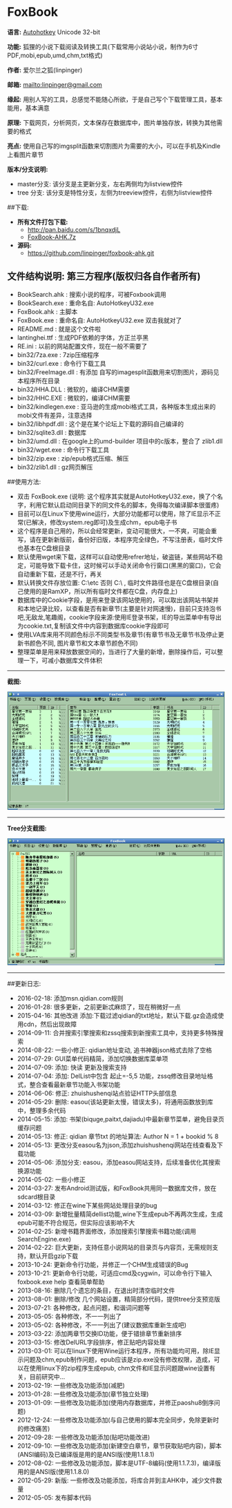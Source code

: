 # FoxBook

**语言:** [Autohotkey](http://www.autohotkey.com) Unicode 32-bit

**功能:** 狐狸的小说下载阅读及转换工具(下载常用小说站小说，制作为6寸PDF,mobi,epub,umd,chm,txt格式)

**作者:** 爱尔兰之狐(linpinger)

**邮箱:** <mailto:linpinger@gmail.com>

**缘起:** 用别人写的工具，总感觉不能随心所欲，于是自己写个下载管理工具，基本能用，基本满意

**原理:** 下载网页，分析网页，文本保存在数据库中，图片单独存放，转换为其他需要的格式

**亮点:** 使用自己写的imgsplit函数来切割图片为需要的大小，可以在手机及Kindle上看图片章节

**版本/分支说明:**

- master分支: 该分支是主更新分支，左右两侧均为listview控件
- tree  分支: 该分支是特性分支，左侧为treeview控件，右侧为listview控件

##下载:

-   **所有文件打包下载:**
    -   <http://pan.baidu.com/s/1bnqxdjL>
    -   [FoxBook-AHK.7z](http://linpinger.qiniudn.com/FoxBook-AHK.7z)
-   **源码:**
    -   <https://github.com/linpinger/foxbook-ahk.git>

## 文件结构说明: 第三方程序(版权归各自作者所有)
- BookSearch.ahk : 搜索小说的程序，可被Foxbook调用
- BookSearch.exe : 重命名自: AutoHotkeyU32.exe
- FoxBook.ahk    : 主脚本
- FoxBook.exe    : 重命名自: AutoHotkeyU32.exe 双击我就对了
- README.md      : 就是这个文件啦
- lantinghei.ttf : 生成PDF依赖的字体，方正兰亭黑
- RE.ini         : 以前的网站配置文件，现在一般不需要了
- bin32/7za.exe : 7zip压缩程序
- bin32/curl.exe : 命令行下载工具
- bin32/FreeImage.dll : 有添加 自写的imagesplit函数用来切割图片，源码见本程序所在目录
- bin32/HHA.DLL : 微软的，编译CHM需要
- bin32/HHC.EXE : 微软的，编译CHM需要
- bin32/kindlegen.exe : 亚马逊的生成mobi格式工具，各种版本生成出来的mobi文件有差异，注意选择
- bin32/libhpdf.dll   : 这个是在某个论坛上下载的源码自己编译的
- bin32/sqlite3.dll   : 数据库
- bin32/umd.dll       : 在google上的umd-builder 项目中的c版本，整合了 zlib1.dll
- bin32/wget.exe   : 命令行下载工具
- bin32/zip.exe    : zip/epub格式压缩、解压
- bin32/zlib1.dll  : gz网页解压

##使用方法:
- 双击 FoxBook.exe (说明: 这个程序其实就是AutoHotkeyU32.exe，换了个名字，利用它默认启动同目录下的同文件名的脚本，免得每次编译脚本很蛋疼)
- 目前可以在Linux下使用wine运行，大部分功能都可以使用，除了IE显示不正常(已解决，修改system.reg即可)及生成chm，epub电子书
- 这个程序是自己用的，所以会经常更新，变动可能很大，一不爽，可能会重写，请在更新新版前，备份好旧版，本程序完全绿色，不写注册表，临时文件也基本在C盘根目录
- 默认使用wget来下载，这样可以自动使用refrer地址，破盗链，某些网站不稳定，可能导致下载卡住，这时候可以手动关闭命令行窗口(黑黑的窗口)，它会自动重新下载，还是不行，再关
- 默认转换文件存放位置: C:\\etc 否则 C:\\ , 临时文件路径也是在C盘根目录(自己使用的是RamXP，所以所有临时文件都在C盘，内存盘上)
- 数据库中的Cookie字段，是用来登录该网站使用的，可以取出该网站书架并和本地记录比较，以查看是否有新章节(主要是针对网速慢)，目前只支持泡书吧,无敌龙,笔趣阁，cookie字段来源:使用IE登录书架，IE的导出菜单中有导出为cookie.txt,复制该文件中内容到数据库cookie字段即可
- 使用LVA库来用不同颜色标示不同类型书及章节(有章节书及无章节书及停止更新书颜色不同, 图片章节和文本章节颜色不同)
- 整理菜单是用来释放数据空间的，当进行了大量的新增，删除操作后，可以整理一下，可减小数据库文件体积

***

**截图:**

![](etc/foxbook.png)

***

**Tree分支截图:**

 ![](etc/FoxBook_tree.png)

***

##更新日志:

- 2016-02-18: 添加msn.qidian.com规则
- 2016-01-28: 很多更新，之前更新忒麻烦了，现在稍微好一点
- 2015-04-16: 其他改进  添加:下载过滤qidian的txt地址，默认下载.gz会造成使用cdn，然后出现故障
- 2014-09-11: 合并搜索引擎搜索和zssq搜索到新搜索工具中，支持更多特殊搜索
- 2014-08-22: 一些小修正: qidian地址变动, 追书神器json格式去除了空格
- 2014-07-29: GUI菜单代码精简，添加切换数据库菜单项
- 2014-07-09: 添加: 快读 更新及搜索支持
- 2014-07-04: 添加: DelList中包含 起止=-5,5 功能，zssq修改目录地址格式，整合查看最新章节功能入书架功能
- 2014-06-06: 修正: zhuishushenqi站点验证HTTP头部信息
- 2014-05-29: 删除: easou(该站更新太慢，错误太多)，将通用函数放到库中，整理多余代码
- 2014-05-15: 添加: 书架(biquge,paitxt,dajiadu)中最新章节菜单，避免目录页缓存问题
- 2014-05-13: 修正: qidian 章节txt 的地址算法: Author N = 1 + bookid % 8
- 2014-05-13: 更改分支easou名为json,添加zhuishushenqi网站在线查看及下载功能
- 2014-05-06: 添加分支: easou，添加easou网站支持，后续准备优化其搜索换源功能
- 2014-05-02: 一些小修正
- 2014-03-27: 发布Android测试版，和FoxBook共用同一数据库文件，放在sdcard根目录
- 2014-03-12: 修正在wine下某些网站处理目录的bug
- 2014-03-09: 新增批量精简dellist功能,wine下生成epub不再两次生成，生成epub可能不符合规范，但实际应该影响不大
- 2014-02-25: 新增书籍界面修改，添加搜索引擎搜索书籍功能(调用SearchEngine.exe)
- 2014-02-22: 巨大更新，支持任意小说网站的目录页与内容页，无需规则支持，默认开启gzip下载
- 2013-10-24: 更新命令行功能，并修正一个CHM生成错误的Bug
- 2013-10-21: 更新命令行功能，可适应cmd及cygwin，可以命令行下输入 foxbook.exe help 查看简单帮助
- 2013-08-16: 删除几个遗忘的条目，在退出时清空临时文件
- 2013-08-01: 删除/修改 几个网站设置，精简部分代码，提供tree分支预览版
- 2013-07-21: 各种修改，起点问题，和谐词问题等
- 2013-05-05: 各种修改，不一一列出了
- 2013-05-02: 各种修改，不一一列出了(建议数据库重新生成吧)
- 2013-03-22: 添加两章节交换ID功能，便于错排章节重新排序
- 2013-03-15: 修改DelURL字段排序，修正贴吧内容处理
- 2013-03-01: 可以在linux下使用Wine运行本程序，所有功能均可用，除IE显示问题及chm,epub制作问题，epub应该是zip.exe没有修改权限，造成，可以在使用linux下的zip程序生成epub, chm文件和IE显示问题跟wine设置有关，目前研究中...
- 2013-02-19: 一些修改及功能添加(减肥)
- 2013-01-28: 一些修改及功能添加(章节独立处理)
- 2013-01-09: 一些修改及功能添加(使用内存数据库，并修正paoshu8倒序问题)
- 2012-12-24: 一些修改及功能添加(与自己使用的脚本完全同步，免除更新时的修改痛苦)
- 2012-09-28: 一些修改及功能添加(贴吧功能改进)
- 2012-09-10: 一些修改及功能添加(新建空白章节，章节获取贴吧内容)，脚本(ANSI编码)及已编译版是用的是ANSI版(使用1.1.8.1)
- 2012-08-02: 一些修改及功能添加，脚本是UTF-8编码(使用1.1.7.3)，编译版用的是ANSI版(使用1.1.8.0)
- 2012-05-29: 新版: 一些修改及功能添加，将库合并到主AHK中，减少文件数量
- 2012-05-05: 发布脚本代码


